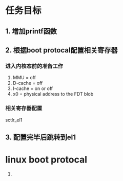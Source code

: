 # 任务目标
## 1. 增加printf函数
## 2. 根据boot protocal配置相关寄存器
### 进入内核态前的准备工作
1. MMU = off
2. D-cache = off
3. I-cache = on or off
4. x0 = physical address to the FDT blob

### 相关寄存器配置
sctlr_el1
### 
## 3. 配置完毕后跳转到el1

# linux boot protocal
1. 

# 